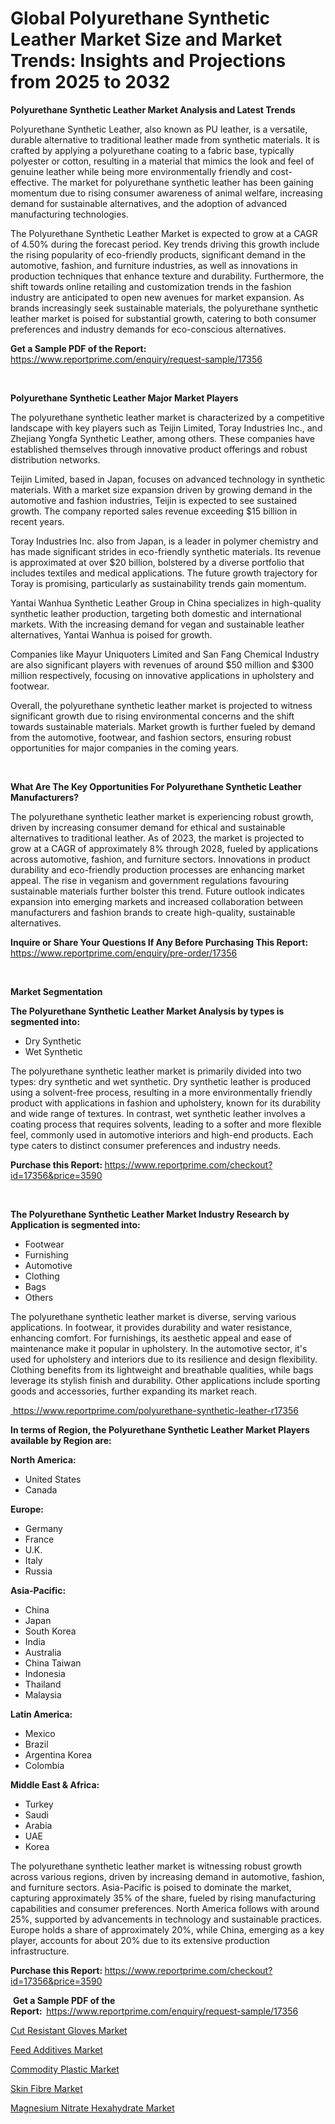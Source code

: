<p><h1>Global Polyurethane Synthetic Leather Market Size and Market Trends: Insights and Projections from 2025 to 2032</h1></p><p><strong>Polyurethane Synthetic Leather Market Analysis and Latest Trends</strong></p>
<p><p>Polyurethane Synthetic Leather, also known as PU leather, is a versatile, durable alternative to traditional leather made from synthetic materials. It is crafted by applying a polyurethane coating to a fabric base, typically polyester or cotton, resulting in a material that mimics the look and feel of genuine leather while being more environmentally friendly and cost-effective. The market for polyurethane synthetic leather has been gaining momentum due to rising consumer awareness of animal welfare, increasing demand for sustainable alternatives, and the adoption of advanced manufacturing technologies.</p><p>The Polyurethane Synthetic Leather Market is expected to grow at a CAGR of 4.50% during the forecast period. Key trends driving this growth include the rising popularity of eco-friendly products, significant demand in the automotive, fashion, and furniture industries, as well as innovations in production techniques that enhance texture and durability. Furthermore, the shift towards online retailing and customization trends in the fashion industry are anticipated to open new avenues for market expansion. As brands increasingly seek sustainable materials, the polyurethane synthetic leather market is poised for substantial growth, catering to both consumer preferences and industry demands for eco-conscious alternatives.</p></p>
<p><strong>Get a Sample PDF of the Report:&nbsp;</strong> <a href="https://www.reportprime.com/enquiry/request-sample/17356?utm_campaign=1082&utm_medium=2&utm_source=Github&utm_content=ia&utm_term=18032025&utm_id=polyurethane-synthetic-leather">https://www.reportprime.com/enquiry/request-sample/17356</a></p>
<p>&nbsp;</p>
<p><strong>Polyurethane Synthetic Leather Major Market Players</strong></p>
<p><p>The polyurethane synthetic leather market is characterized by a competitive landscape with key players such as Teijin Limited, Toray Industries Inc., and Zhejiang Yongfa Synthetic Leather, among others. These companies have established themselves through innovative product offerings and robust distribution networks.</p><p>Teijin Limited, based in Japan, focuses on advanced technology in synthetic materials. With a market size expansion driven by growing demand in the automotive and fashion industries, Teijin is expected to see sustained growth. The company reported sales revenue exceeding $15 billion in recent years. </p><p>Toray Industries Inc. also from Japan, is a leader in polymer chemistry and has made significant strides in eco-friendly synthetic materials. Its revenue is approximated at over $20 billion, bolstered by a diverse portfolio that includes textiles and medical applications. The future growth trajectory for Toray is promising, particularly as sustainability trends gain momentum.</p><p>Yantai Wanhua Synthetic Leather Group in China specializes in high-quality synthetic leather production, targeting both domestic and international markets. With the increasing demand for vegan and sustainable leather alternatives, Yantai Wanhua is poised for growth. </p><p>Companies like Mayur Uniquoters Limited and San Fang Chemical Industry are also significant players with revenues of around $50 million and $300 million respectively, focusing on innovative applications in upholstery and footwear.</p><p>Overall, the polyurethane synthetic leather market is projected to witness significant growth due to rising environmental concerns and the shift towards sustainable materials. Market growth is further fueled by demand from the automotive, footwear, and fashion sectors, ensuring robust opportunities for major companies in the coming years.</p></p>
<p>&nbsp;</p>
<p><strong>What Are The Key Opportunities For Polyurethane Synthetic Leather Manufacturers?</strong></p>
<p><p>The polyurethane synthetic leather market is experiencing robust growth, driven by increasing consumer demand for ethical and sustainable alternatives to traditional leather. As of 2023, the market is projected to grow at a CAGR of approximately 8% through 2028, fueled by applications across automotive, fashion, and furniture sectors. Innovations in product durability and eco-friendly production processes are enhancing market appeal. The rise in veganism and government regulations favouring sustainable materials further bolster this trend. Future outlook indicates expansion into emerging markets and increased collaboration between manufacturers and fashion brands to create high-quality, sustainable alternatives.</p></p>
<p><strong>Inquire or Share Your Questions If Any Before Purchasing This Report:</strong> <a href="https://www.reportprime.com/enquiry/pre-order/17356?utm_campaign=1082&utm_medium=2&utm_source=Github&utm_content=ia&utm_term=18032025&utm_id=polyurethane-synthetic-leather">https://www.reportprime.com/enquiry/pre-order/17356</a></p>
<p>&nbsp;</p>
<p><strong>Market Segmentation</strong></p>
<p><strong>The Polyurethane Synthetic Leather Market Analysis by types is segmented into:</strong></p>
<p><ul><li>Dry Synthetic</li><li>Wet Synthetic</li></ul></p>
<p><p>The polyurethane synthetic leather market is primarily divided into two types: dry synthetic and wet synthetic. Dry synthetic leather is produced using a solvent-free process, resulting in a more environmentally friendly product with applications in fashion and upholstery, known for its durability and wide range of textures. In contrast, wet synthetic leather involves a coating process that requires solvents, leading to a softer and more flexible feel, commonly used in automotive interiors and high-end products. Each type caters to distinct consumer preferences and industry needs.</p></p>
<p><strong>Purchase this Report:&nbsp;</strong><a href="https://www.reportprime.com/checkout?id=17356&price=3590&utm_campaign=1082&utm_medium=2&utm_source=Github&utm_content=ia&utm_term=18032025&utm_id=polyurethane-synthetic-leather">https://www.reportprime.com/checkout?id=17356&price=3590</a></p>
<p>&nbsp;</p>
<p><strong>The Polyurethane Synthetic Leather Market Industry Research by Application is segmented into:</strong></p>
<p><ul><li>Footwear</li><li>Furnishing</li><li>Automotive</li><li>Clothing</li><li>Bags</li><li>Others</li></ul></p>
<p><p>The polyurethane synthetic leather market is diverse, serving various applications. In footwear, it provides durability and water resistance, enhancing comfort. For furnishings, its aesthetic appeal and ease of maintenance make it popular in upholstery. In the automotive sector, it's used for upholstery and interiors due to its resilience and design flexibility. Clothing benefits from its lightweight and breathable qualities, while bags leverage its stylish finish and durability. Other applications include sporting goods and accessories, further expanding its market reach.</p></p>
<p><a href="https://www.reportprime.com/polyurethane-synthetic-leather-r17356?utm_campaign=1082&utm_medium=2&utm_source=Github&utm_content=ia&utm_term=18032025&utm_id=polyurethane-synthetic-leather">&nbsp;https://www.reportprime.com/polyurethane-synthetic-leather-r17356</a></p>
<p><strong>In terms of Region, the Polyurethane Synthetic Leather Market Players available by Region are:</strong></p>
<p>
    <p> <strong> North America: </strong>
        <ul>
            <li>United States</li>
            <li>Canada</li>
        </ul>
        </p> 
    <p> <strong> Europe: </strong>
        <ul>
            <li>Germany</li>
            <li>France</li>
            <li>U.K.</li>
            <li>Italy</li>
            <li>Russia</li>
        </ul>
        </p> 
    <p> <strong> Asia-Pacific: </strong>
        <ul>
            <li>China</li>
            <li>Japan</li>
            <li>South Korea</li>
            <li>India</li>
            <li>Australia</li>
            <li>China Taiwan</li>
            <li>Indonesia</li>
            <li>Thailand</li>
            <li>Malaysia</li>
        </ul>
        </p> 
    <p> <strong> Latin America: </strong>
        <ul>
            <li>Mexico</li>
            <li>Brazil</li>
            <li>Argentina Korea</li>
            <li>Colombia</li>
        </ul>
        </p> 
    <p> <strong> Middle East & Africa: </strong>
        <ul>
            <li>Turkey</li>
            <li>Saudi</li>
            <li>Arabia</li>
            <li>UAE</li>
            <li>Korea</li>
        </ul>
    </p>
    </p>
<p><p>The polyurethane synthetic leather market is witnessing robust growth across various regions, driven by increasing demand in automotive, fashion, and furniture sectors. Asia-Pacific is poised to dominate the market, capturing approximately 35% of the share, fueled by rising manufacturing capabilities and consumer preferences. North America follows with around 25%, supported by advancements in technology and sustainable practices. Europe holds a share of approximately 20%, while China, emerging as a key player, accounts for about 20% due to its extensive production infrastructure.</p></p>
<p><strong>Purchase this Report: </strong><a href="https://www.reportprime.com/checkout?id=17356&price=3590&utm_campaign=1082&utm_medium=2&utm_source=Github&utm_content=ia&utm_term=18032025&utm_id=polyurethane-synthetic-leather">https://www.reportprime.com/checkout?id=17356&price=3590</a></p>
<p>&nbsp;<strong>Get a Sample PDF of the Report:&nbsp;&nbsp;</strong><a href="https://www.reportprime.com/enquiry/request-sample/17356?utm_campaign=1082&utm_medium=2&utm_source=Github&utm_content=ia&utm_term=18032025&utm_id=polyurethane-synthetic-leather">https://www.reportprime.com/enquiry/request-sample/17356</a></p>
<p><strong></strong></p>
<p><p><a href="https://github.com/owaysusing/Market-Research-Report-List-1/blob/main/cut-resistant-gloves-market.md?utm_campaign=1082&utm_medium=2&utm_source=Github&utm_content=ia&utm_term=18032025&utm_id=polyurethane-synthetic-leather">Cut Resistant Gloves Market</a></p><p><a href="https://github.com/bocksovers0r/Market-Research-Report-List-1/blob/main/feed-additives-market.md?utm_campaign=1082&utm_medium=2&utm_source=Github&utm_content=ia&utm_term=18032025&utm_id=polyurethane-synthetic-leather">Feed Additives Market</a></p><p><a href="https://github.com/gambokaiohjr/Market-Research-Report-List-1/blob/main/commodity-plastic-market.md?utm_campaign=1082&utm_medium=2&utm_source=Github&utm_content=ia&utm_term=18032025&utm_id=polyurethane-synthetic-leather">Commodity Plastic Market</a></p><p><a href="https://github.com/aijazdeitzbq/Market-Research-Report-List-1/blob/main/skin-fibre-market.md?utm_campaign=1082&utm_medium=2&utm_source=Github&utm_content=ia&utm_term=18032025&utm_id=polyurethane-synthetic-leather">Skin Fibre Market</a></p><p><a href="https://github.com/skoppmerlib9/Market-Research-Report-List-1/blob/main/magnesium-nitrate-hexahydrate-market.md?utm_campaign=1082&utm_medium=2&utm_source=Github&utm_content=ia&utm_term=18032025&utm_id=polyurethane-synthetic-leather">Magnesium Nitrate Hexahydrate Market</a></p></p>